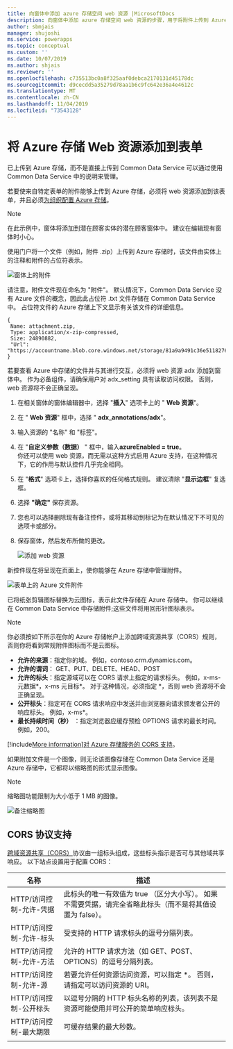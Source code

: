 ```yaml
---
title: 向窗体中添加 azure 存储空间 web 资源 |MicrosoftDocs
description: 向窗体中添加 azure 存储空间 web 资源的步骤，用于将附件上传到 Azure 存储。
author: sbmjais
manager: shujoshi
ms.service: powerapps
ms.topic: conceptual
ms.custom: ''
ms.date: 10/07/2019
ms.author: shjais
ms.reviewer: ''
ms.openlocfilehash: c735513bc0a8f325aaf0debca2170131d45178dc
ms.sourcegitcommit: d9cecdd5a35279d78aa1b6c9fc642e36a4e4612c
ms.translationtype: MT
ms.contentlocale: zh-CN
ms.lasthandoff: 11/04/2019
ms.locfileid: "73543128"
---
```

# <a name="add-the-azure-storage-web-resource-to-a-form"></a>将 Azure 存储 Web 资源添加到表单

已上传到 Azure 存储，而不是直接上传到 Common Data Service 可以通过使用 Common Data Service 中的说明来管理。

若要使来自特定表单的附件能够上传到 Azure 存储，必须将 web 资源添加到该表单，并且必须[为组织配置 Azure 存储](enable-azure-storage.md)。

> [!Note]
> 在此示例中，窗体将添加到潜在顾客实体的潜在顾客窗体中。 建议在编辑现有窗体时小心。

使用门户将一个文件（例如，附件 .zip）上传到 Azure 存储时，该文件由实体上的注释和附件的占位符表示。

![窗体上的附件](media/notes-attachment-lead-form.png "窗体上的附件的占位符")

请注意，附件文件现在命名为 "附件"。 默认情况下，Common Data Service 没有 Azure 文件的概念，因此此占位符 .txt 文件存储在 Common Data Service 中。 占位符文件的 Azure 存储上下文显示有关该文件的详细信息。
```
{
 Name: attachment.zip,
 Type: application/x-zip-compressed,
 Size: 24890882,
 "Url": "https://accountname.blob.core.windows.net/storage/81a9a9491c36e51182760026833bcf82/attachment.zip"
}
```

若要查看 Azure 中存储的文件并与其进行交互，必须将 web 资源 adx 添加到窗体中。 作为必备组件，请确保用户对 adx_setting 具有读取访问权限。 否则，web 资源将不会正确呈现。

1. 在相关窗体的窗体编辑器中，选择 "**插入**" 选项卡上的 " **Web 资源**"。

2. 在 " **Web 资源**" 框中，选择 " **adx_annotations/adx**"。

3. 输入资源的 "名称" 和 "标签"。

4. 在 "**自定义参数（数据）** " 框中，输入**azureEnabled = true**。 <br>你还可以使用 web 资源，而无需以这种方式启用 Azure 支持，在这种情况下，它的作用与默认控件几乎完全相同。</br>

5. 在 "**格式**" 选项卡上，选择你喜欢的任何格式规则。 建议清除 "**显示边框**" 复选框。

6. 选择 **"确定"** 保存资源。

7. 您也可以选择删除现有备注控件，或将其移动到标记为在默认情况下不可见的选项卡或部分。

8. 保存窗体，然后发布所做的更改。

   ![添加 web 资源](media/add-web-resource.png "添加 web 资源")

新控件现在将呈现在页面上，使你能够在 Azure 存储中管理附件。

![表单上的 Azure 文件附件](media/azure-file-attachment-lead-form.png "表单上的 Azure 文件附件")

已将纸张剪辑图标替换为云图标，表示此文件存储在 Azure 存储中。 你可以继续在 Common Data Service 中存储附件;这些文件将用回形针图标表示。

> [!Note]
> 你必须按如下所示在你的 Azure 存储帐户上添加跨域资源共享（CORS）规则，否则你将看到常规附件图标而不是云图标。
> - **允许的来源**：指定你的域。 例如，contoso.crm.dynamics.com。
> - **允许的谓词**： GET、PUT、DELETE、HEAD、POST
> - **允许的标头**：指定源域可以在 CORS 请求上指定的请求标头。 例如，x-ms-元数据\*，x-ms 元目标\*。 对于这种情况，必须指定 *，否则 web 资源将不会正确呈现。
> - **公开标头**：指定可在 CORS 请求响应中发送并由浏览器向请求颁发者公开的响应标头。 例如，x-ms\*。
> - **最长持续时间（秒）** ：指定浏览器应缓存预检 OPTIONS 请求的最长时间。 例如，200。
> 
> [!include[More information](../../includes/proc-more-information.md)][对 Azure 存储服务的 CORS 支持](https://docs.microsoft.com/rest/api/storageservices/cross-origin-resource-sharing--cors--support-for-the-azure-storage-services)。

如果附加文件是一个图像，则无论该图像存储在 Common Data Service 还是 Azure 存储中，它都将以缩略图的形式显示图像。

> [!Note]
> 缩略图功能限制为大小低于 1 MB 的图像。

![备注缩略图](media/notes-thumbnail.png "备注缩略图")

## <a name="cors-protocol-support"></a>CORS 协议支持

[跨域资源共享（CORS）](https://www.w3.org/TR/cors/)协议由一组标头组成，这些标头指示是否可与其他域共享响应。
以下站点设置用于配置 CORS：

|                 名称                  |                                                                            描述                                                                            |
|---------------------------------------|-------------------------------------------------------------------------------------------------------------------------------------------------------------------|
| HTTP/访问控制-允许-凭据 | 此标头的唯一有效值为 true （区分大小写）。 如果不需要凭据，请完全省略此标头（而不是将其值设置为 false）。 |
|   HTTP/访问控制-允许-标头   |                                                   受支持的 HTTP 请求标头的逗号分隔列表。                                                   |
|   HTTP/访问控制-允许-方法   |                                      允许的 HTTP 请求方法（如 GET、POST、OPTIONS）的逗号分隔列表。                                       |
|   HTTP/访问控制-允许-源    |                   若要允许任何资源访问资源，可以指定 \*。 否则，请指定可以访问资源的 URI。                   |
|  HTTP/访问控制-公开标头   |                以逗号分隔的 HTTP 标头名称的列表，该列表不是资源可能使用并可公开的简单响应标头。                 |
|      HTTP/访问控制-最大期限      |                                                       可缓存结果的最大秒数。                                                        |
|                                       |                                                                                                                                                                   |

